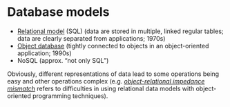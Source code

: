 # Database models

- [Relational model](https://en.wikipedia.org/wiki/Relational_model) (SQL) (data are stored in multiple, linked regular tables; data are clearly separated from applications; 1970s)
- [Object database](https://en.wikipedia.org/wiki/Object_database) (tightly connected to objects in an object-oriented application; 1990s)
- NoSQL (approx. “not only SQL”)

Obviously, different representations of data lead to some operations being easy and other operations complex (e.g. [*object-relational impedance mismatch*](https://en.wikipedia.org/wiki/Object%E2%80%93relational_impedance_mismatch) refers to difficulties in using relational data models with object-oriented programming techniques).
